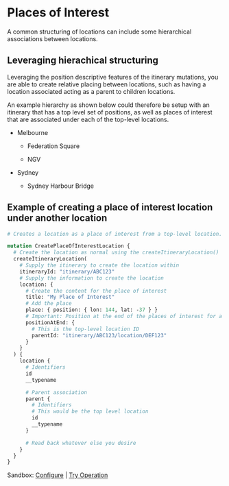 # Places of Interest

A common structuring of locations can include some hierarchical associations
between locations.

## Leveraging hierachical structuring

Leveraging the position descriptive features of the itinerary mutations, you are
able to create relative placing between locations, such as having a location
associated acting as a parent to children locations.

An example hierarchy as shown below could therefore be setup with an itinerary
that has a top level set of positions, as well as places of interest that are
associated under each of the top-level locations.

- Melbourne

  - Federation Square

  - NGV

- Sydney

  - Sydney Harbour Bridge

## Example of creating a place of interest location under another location

```graphql
# Creates a location as a place of interest from a top-level location.

mutation CreatePlaceOfInterestLocation {
  # Create the location as normal using the createItineraryLocation()
  createItineraryLocation(
    # Supply the itinerary to create the location within
    itineraryId: "itinerary/ABC123"
    # Supply the information to create the location
    location: {
      # Create the content for the place of interest
      title: "My Place of Interest"
      # Add the place
      place: { position: { lon: 144, lat: -37 } }
      # Important: Position at the end of the places of interest for a location
      positionAtEnd: {
        # This is the top-level location ID
        parentId: "itinerary/ABC123/location/DEF123"
      }
    }
  ) {
    location {
      # Identifiers
      id
      __typename

      # Parent association
      parent {
        # Identifiers
        # This would be the top level location
        id
        __typename
      }

      # Read back whatever else you desire
    }
  }
}
```

Sandbox: [Configure](/topics/graphql/Apollo%20Sandbox/) |
[Try Operation](https://studio.apollographql.com/sandbox/explorer?explorerURLState=N4IgJg9gxgrgtgUwHYBcQC4QGIAEBhAJwQEMUEBnHYnAG2lIEsIkrLqAHG4qBHCAMxwNUCIuRQ5+BCHCo4UEdgFoaCAG4IateiiZIAdAB0kxuDBSNm+IqQQAFLjwDy-AJIixKADI69OYMY4OLiEJGTyABa8dFCWLMSUSBAEcMRaMOTCAOaRvFA2ZK66SKLEBACePrG6zAAUAJSBOPlhCEXCpRVVcbVNQbgAyjDsnOW5QsWdYwrNBbwoUdrVfgDuDAvCfRMdBGXlrmDoOIYg6zt7APQAggBCeACMAEwAzCdbg8Oj48L8yak1LBmLVs4xicS2YIBRwCLCCcJCc3GUGYZFQkmS4043F4AiEHgoKC2QV0KFURxOAFkxg5sXxBO4yJ43rC4cEcFcwGBMY4EEScFieND+RBMlD-NokEd7gAWaUAGlopCOSmeAHYcABfTV83CuODsZIWVBHOwis5WUjjZBc3ELXgCih0vGMgnoghySF6PkG0V6K4oACiSEO-j5-RwABUIgxKDHxgplKoNFpPVZXAARMP8srIFAHcmnSa7CrXO5PZ4XVNIC7pgMAMXLzNZQQ1W1bsPqoZZSziXebbIOuYY-AYonIfIYYD5AH1pyhyuxkMREMYdTg7Dm0QlyNAGODu0F2JuJDD++HB6hh6OCOOD-DI9HKCsIDAaFyAEbzRYJ2jqTQ9gEs0nLNZ3nRckGXXk73bNcACUSA-bgAGscBWCJbA0d1NHIXhyhfHAwAoBgiDbJp2w1EANSAA)
